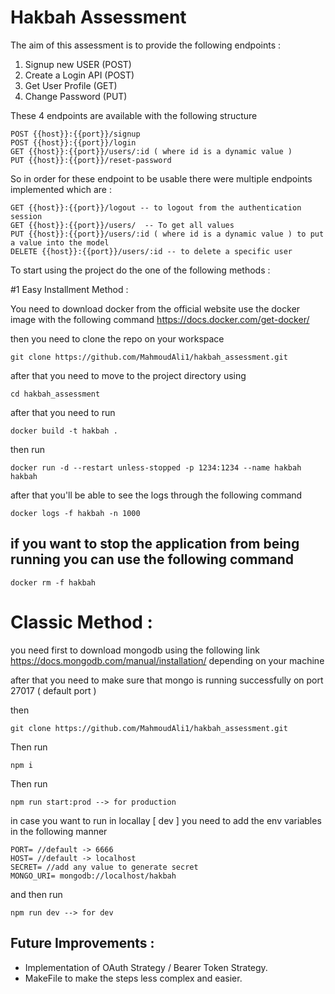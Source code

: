 # Hakbah Assessment

The aim of this assessment is to provide the following endpoints :
  1. Signup new USER (POST)
  2. Create a Login API (POST)
  3. Get User Profile (GET)
  4. Change Password (PUT)


These 4 endpoints are available with the following structure 
```
POST {{host}}:{{port}}/signup
POST {{host}}:{{port}}/login
GET {{host}}:{{port}}/users/:id ( where id is a dynamic value ) 
PUT {{host}}:{{port}}/reset-password 
```

So in order for these endpoint to be usable there were multiple endpoints implemented which are :
```
GET {{host}}:{{port}}/logout -- to logout from the authentication session
GET {{host}}:{{port}}/users/  -- To get all values
PUT {{host}}:{{port}}/users/:id ( where id is a dynamic value ) to put a value into the model
DELETE {{host}}:{{port}}/users/:id -- to delete a specific user
```

To start using the project do the one of the following methods : 

#1 Easy Installment Method : 

You need to download docker from the official website 
use the docker image with the following command 
https://docs.docker.com/get-docker/

then you need to clone the repo on your workspace

```
git clone https://github.com/MahmoudAli1/hakbah_assessment.git

```

after that you need to move to the project directory using 
```
cd hakbah_assessment
```

after that you need to run 
```
docker build -t hakbah .
```
then run 
```
docker run -d --restart unless-stopped -p 1234:1234 --name hakbah hakbah
```
after that you'll be able to see the logs through the following command 
```
docker logs -f hakbah -n 1000
```




## if you want to stop the application from being running you can use the following command 
```
docker rm -f hakbah
```


# Classic Method : 

you need first to download mongodb using the following link 
https://docs.mongodb.com/manual/installation/ depending on your machine 

after that you need to make sure that mongo is running successfully on port 27017 ( default port )

then 
```
git clone https://github.com/MahmoudAli1/hakbah_assessment.git

```
Then run 
```
npm i
```

Then run 
```
npm run start:prod --> for production
```

in case you want to run in locallay [ dev ] you need to add the env variables in the following manner 
```
PORT= //default -> 6666
HOST= //default -> localhost 
SECRET= //add any value to generate secret 
MONGO_URI= mongodb://localhost/hakbah
```

and then run 
```
npm run dev --> for dev 
```


## Future Improvements :
  - Implementation of OAuth Strategy / Bearer Token Strategy.
  - MakeFile to make the steps less complex and easier.
